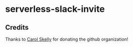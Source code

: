 # serverless-slack-invite



## Credits
Thanks to [Carol Skelly](https://github.com/iatek) for donating the github organization!
